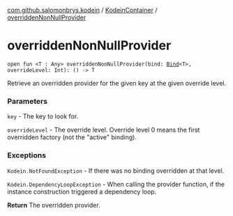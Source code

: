 [com.github.salomonbrys.kodein](../index.md) / [KodeinContainer](index.md) / [overriddenNonNullProvider](.)

# overriddenNonNullProvider

`open fun <T : Any> overriddenNonNullProvider(bind: `[`Bind`](../-kodein/-bind/index.md)`<T>, overrideLevel: Int): () -> T`

Retrieve an overridden provider for the given key at the given override level.

### Parameters

`key` - The key to look for.

`overrideLevel` - The override level.
    Override level 0 means the first overridden factory (not the "active" binding).

### Exceptions

`Kodein.NotFoundException` - If there was no binding overridden at that level.

`Kodein.DependencyLoopException` - When calling the provider function, if the instance construction triggered a dependency loop.

**Return**
The overridden provider.

